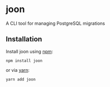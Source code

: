 # joon

A CLI tool for managing PostgreSQL migrations

## Installation

Install joon using [npm](https://www.npmjs.com):

```
npm install joon
```

or via [yarn](https://yarnpkg.com):

```
yarn add joon
```
